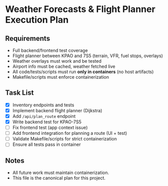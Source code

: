 # Weather Forecasts & Flight Planner Execution Plan

## Requirements
- Full backend/frontend test coverage
- Flight planner between KPAO and 7S5 (terrain, VFR, fuel stops, overlays)
- Weather overlays must work and be tested
- Airport info must be cached, weather fetched live
- All code/tests/scripts must run **only in containers** (no host artifacts)
- Makefile/scripts must enforce containerization

## Task List
- [x] Inventory endpoints and tests
- [x] Implement backend flight planner (Dijkstra)
- [x] Add `/api/plan_route` endpoint
- [x] Write backend test for KPAO-7S5
- [ ] Fix frontend test (app context issue)
- [ ] Add frontend integration for planning a route (UI + test)
- [ ] Validate Makefile/scripts for strict containerization
- [ ] Ensure all tests pass in container

## Notes
- All future work must maintain containerization.
- This file is the canonical plan for this project.
